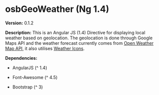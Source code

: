 osbGeoWeather (Ng 1.4)
============

**Version:** 0.1.2

**Description:** This is an Angular JS (1.4) Directive for displaying local weather
based on geolocation. The geolocation is done through Google Maps API and the
weather forecast currently comes from [Open Weather Map API][1], it also
utilises [Weather Icons][2].

[1]: <http://openweathermap.org/>

[2]: <https://github.com/erikflowers/weather-icons>

**Dependencies:**

-   AngularJS (^ 1.4)

-   Font-Awesome (^ 4.5)

-   Bootstrap (^ 3)
